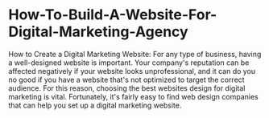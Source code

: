 # How-To-Build-A-Website-For-Digital-Marketing-Agency
How to Create a Digital Marketing Website: For any type of business, having a well-designed website is important. Your company's reputation can be affected negatively if your website looks unprofessional, and it can do you no good if you have a website that's not optimized to target the correct audience. For this reason, choosing the best websites design for digital marketing is vital. Fortunately, it's fairly easy to find web design companies that can help you set up a digital marketing website.
